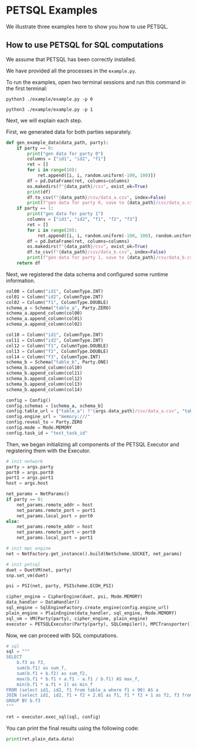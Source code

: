 # PETSQL Examples

We illustrate three examples here to show you how to use PETSQL.

## How to use PETSQL for SQL computations

We assume that PETSQL has been correctly installed.

We have provided all the processes in the `example.py`.

To run the examples, open two terminal sessions and run this command in the first terminal:

```shell
python3 ./example/example.py -p 0
```

```shell
python3 ./example/example.py -p 1
```

Next, we will explain each step.

First, we generated data for both parties separately.


```python
def gen_example_data(data_path, party):
    if party == 0:
        print("gen data for party 0")
        columns = ["id1", "id2", "f1"]
        ret = []
        for i in range(10):
            ret.append([i, i, random.uniform(-100, 100)])
        df = pd.DataFrame(ret, columns=columns)
        os.makedirs(f"{data_path}/csv", exist_ok=True)
        print(df)
        df.to_csv(f"{data_path}/csv/data_a.csv", index=False)
        print(f"gen data for party 0, save to {data_path}/csv/data_a.csv")
    if party == 1:
        print("gen data for party 1")
        columns = ["id1", "id2", "f1", "f2", "f3"]
        ret = []
        for i in range(20):
            ret.append([i, i, random.uniform(-100, 100), random.uniform(-100, 100), random.randint(0, 5)])
        df = pd.DataFrame(ret, columns=columns)
        os.makedirs(f"{data_path}/csv", exist_ok=True)
        df.to_csv(f"{data_path}/csv/data_b.csv", index=False)
        print(f"gen data for party 1, save to {data_path}/csv/data_b.csv")
    return df
```

Next, we registered the data schema and configured some runtime information.

```python
col00 = Column("id1", ColumnType.INT)
col01 = Column("id2", ColumnType.INT)
col02 = Column("f1", ColumnType.DOUBLE)
schema_a = Schema("table_a", Party.ZERO)
schema_a.append_column(col00)
schema_a.append_column(col01)
schema_a.append_column(col02)

col10 = Column("id1", ColumnType.INT)
col11 = Column("id2", ColumnType.INT)
col12 = Column("f1", ColumnType.DOUBLE)
col13 = Column("f2", ColumnType.DOUBLE)
col14 = Column("f3", ColumnType.INT)
schema_b = Schema("table_b", Party.ONE)
schema_b.append_column(col10)
schema_b.append_column(col11)
schema_b.append_column(col12)
schema_b.append_column(col13)
schema_b.append_column(col14)

config = Config()
config.schemas = [schema_a, schema_b]
config.table_url = {"table_a": f"{args.data_path}/csv/data_a.csv", "table_b": f"{args.data_path}/csv/data_b.csv"}
config.engine_url = "memory:///"
config.reveal_to = Party.ZERO
config.mode = Mode.MEMORY
config.task_id = "test_task_id"
```

Then, we began initializing all components of the PETSQL Executor and registering them with the Executor.


```python
# init network
party = args.party
port0 = args.port0
port1 = args.port1
host = args.host

net_params = NetParams()
if party == 0:
    net_params.remote_addr = host
    net_params.remote_port = port1
    net_params.local_port = port0
else:
    net_params.remote_addr = host
    net_params.remote_port = port0
    net_params.local_port = port1

# init mpc engine
net = NetFactory.get_instance().build(NetScheme.SOCKET, net_params)

# init petsql
duet = DuetVM(net, party)
snp.set_vm(duet)

psi = PSI(net, party, PSIScheme.ECDH_PSI)

cipher_engine = CipherEngine(duet, psi, Mode.MEMORY)
data_handler = DataHandler()
sql_engine = SqlEngineFactory.create_engine(config.engine_url)
plain_engine = PlainEngine(data_handler, sql_engine, Mode.MEMORY)
sql_vm = VM(Party(party), cipher_engine, plain_engine)
executor = PETSQLExecutor(Party(party), SQLCompiler(), MPCTransporter(), MPCSQLOptimizer(), sql_vm)
```

Now, we can proceed with SQL computations.

```python
# sql
sql = """
SELECT
    b.f3 as f3,
    sum(b.f1) as sum_f,
    sum(b.f1 + b.f2) as sum_f2,
    max(b.f1 * b.f1 + a.f1 - a.f1 / b.f1) AS max_f,
    min(b.f1 * a.f1 + 1) as min_f
FROM (select id1, id2, f1 from table_a where f1 < 90) AS a
JOIN (select id1, id2, f1 + f2 + 2.01 as f1, f1 * f2 + 1 as f2, f3 from table_b) AS b ON a.id1 = b.id1
GROUP BY b.f3
"""

ret = executor.exec_sql(sql, config)
```

You can print the final results using the following code:

```python
print(ret.plain_data.data)
```
